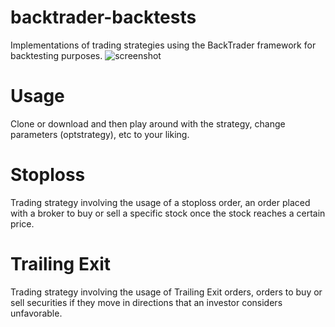 # backtrader-backtests
Implementations of trading strategies using the BackTrader framework for backtesting purposes.
![screenshot](https://imgur.com/a/bnRpJGL)

# Usage
Clone or download and then play around with the strategy, change parameters (optstrategy), etc to your liking.

# Stoploss
Trading strategy involving the usage of a stoploss order, an order placed with a broker to buy or sell a specific stock once the stock reaches a certain price.

# Trailing Exit
Trading strategy involving the usage of Trailing Exit orders, orders to buy or sell securities if they move in directions that an investor considers unfavorable.
